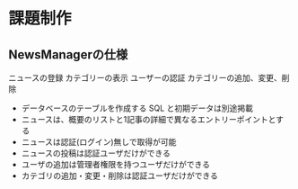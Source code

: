 # 課題制作　
## NewsManagerの仕様
 ニュースの登録
 カテゴリーの表示
 ユーザーの認証
 カテゴリーの追加、変更、削除

* データベースのテーブルを作成する SQL と初期データは別途掲載
* ニュースは、概要のリストと1記事の詳細で異なるエントリーポイントとする
* ニュースは認証(ログイン)無しで取得が可能
* ニュースの投稿は認証ユーザだけができる
* ユーザの追加は管理者権限を持つユーザだけができる
* カテゴリの追加・変更・削除は認証ユーザだけができる
